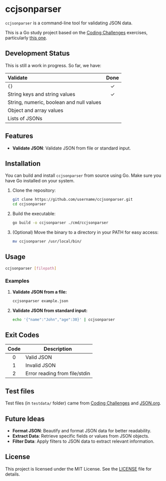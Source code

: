 # ccjsonparser

`ccjsonparser` is a command-line tool for validating JSON data.

This is a Go study project based on the [Coding Challenges](https://codingchallenges.fyi) exercises, particularly [this one](https://codingchallenges.fyi/challenges/challenge-json-parser).

## Development Status

This is still a work in progress. So far, we have:

Validate | Done
:--|:-:
`{}` | ✓
String keys and string values | ✓
String, numeric, boolean and null values | 
Object and array values | 
Lists of JSONs | 


## Features

- **Validate JSON**: Validate JSON from file or standard input.

## Installation

You can build and install `ccjsonparser` from source using Go. Make sure you have Go installed on your system. 

1. Clone the repository:

   ```bash
   git clone https://github.com/username/ccjsonparser.git
   cd ccjsonparser
   ```

1. Build the executable:
   ```bash
   go build -o ccjsonparser ./cmd/ccjsonparser
   ```

1. (Optional) Move the binary to a directory in your PATH for easy access:
   ```bash
   mv ccjsonparser /usr/local/bin/
   ```

## Usage
   ```bash
   ccjsonparser [filepath]
   ```

### Examples
1. **Validate JSON from a file:**
   ```bash
   ccjsonparser example.json
   ```

1. **Validate JSON from standard input:**
   ```bash
   echo '{"name":"John","age":30}' | ccjsonparser
   ```

## Exit Codes

Code | Description
:-:|---
0 | Valid JSON
1 | Invalid JSON
2 | Error reading from file/stdin

## Test files

Test files (in `testdata/` folder) came from [Coding Challenges](https://codingchallenges.fyi/challenges/challenge-json-parser) and [JSON.org](http://www.json.org/JSON_checker/test.zip).

## Future Ideas

- **Format JSON**: Beautify and format JSON data for better readability.
- **Extract Data**: Retrieve specific fields or values from JSON objects.
- **Filter Data**: Apply filters to JSON data to extract relevant information.

## License

This project is licensed under the MIT License. See the [LICENSE](LICENSE) file for details.